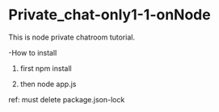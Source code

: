 # Private_chat-only1-1-onNode
This is node private chatroom tutorial.

-How to install

 1. first npm install

 2. then node app.js
 
ref: must delete package.json-lock

